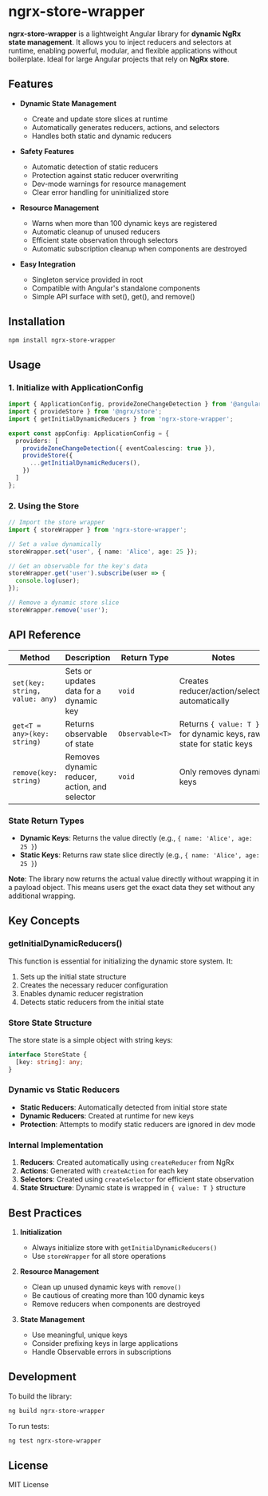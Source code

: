 # ngrx-store-wrapper

**ngrx-store-wrapper** is a lightweight Angular library for **dynamic NgRx state management**. It allows you to inject reducers and selectors at runtime, enabling powerful, modular, and flexible applications without boilerplate. Ideal for large Angular projects that rely on **NgRx store**.

## Features

- **Dynamic State Management**
  - Create and update store slices at runtime
  - Automatically generates reducers, actions, and selectors
  - Handles both static and dynamic reducers

- **Safety Features**
  - Automatic detection of static reducers
  - Protection against static reducer overwriting
  - Dev-mode warnings for resource management
  - Clear error handling for uninitialized store

- **Resource Management**
  - Warns when more than 100 dynamic keys are registered
  - Automatic cleanup of unused reducers
  - Efficient state observation through selectors
  - Automatic subscription cleanup when components are destroyed

- **Easy Integration**
  - Singleton service provided in root
  - Compatible with Angular's standalone components
  - Simple API surface with set(), get(), and remove()

## Installation

```bash
npm install ngrx-store-wrapper
```

## Usage

### 1. Initialize with ApplicationConfig

```typescript
import { ApplicationConfig, provideZoneChangeDetection } from '@angular/core';
import { provideStore } from '@ngrx/store';
import { getInitialDynamicReducers } from 'ngrx-store-wrapper';

export const appConfig: ApplicationConfig = {
  providers: [
    provideZoneChangeDetection({ eventCoalescing: true }),
    provideStore({
      ...getInitialDynamicReducers(), 
    })
  ]
};
```

### 2. Using the Store

```typescript
// Import the store wrapper
import { storeWrapper } from 'ngrx-store-wrapper';

// Set a value dynamically
storeWrapper.set('user', { name: 'Alice', age: 25 });

// Get an observable for the key's data
storeWrapper.get('user').subscribe(user => {
  console.log(user);
});

// Remove a dynamic store slice
storeWrapper.remove('user');
```

## API Reference

| Method | Description | Return Type | Notes |
| --- | --- | --- | --- |
| `set(key: string, value: any)` | Sets or updates data for a dynamic key | `void` | Creates reducer/action/selector automatically |
| `get<T = any>(key: string)` | Returns observable of state | `Observable<T>` | Returns `{ value: T }` for dynamic keys, raw state for static keys |
| `remove(key: string)` | Removes dynamic reducer, action, and selector | `void` | Only removes dynamic keys |

### State Return Types
- **Dynamic Keys**: Returns the value directly (e.g., `{ name: 'Alice', age: 25 }`)
- **Static Keys**: Returns raw state slice directly (e.g., `{ name: 'Alice', age: 25 }`)

**Note**: The library now returns the actual value directly without wrapping it in a payload object. This means users get the exact data they set without any additional wrapping.

## Key Concepts

### getInitialDynamicReducers()
This function is essential for initializing the dynamic store system. It:
1. Sets up the initial state structure
2. Creates the necessary reducer configuration
3. Enables dynamic reducer registration
4. Detects static reducers from the initial state

### Store State Structure
The store state is a simple object with string keys:

```typescript
interface StoreState {
  [key: string]: any;
}
```

### Dynamic vs Static Reducers
- **Static Reducers**: Automatically detected from initial store state
- **Dynamic Reducers**: Created at runtime for new keys
- **Protection**: Attempts to modify static reducers are ignored in dev mode

### Internal Implementation

1. **Reducers**: Created automatically using `createReducer` from NgRx
2. **Actions**: Generated with `createAction` for each key
3. **Selectors**: Created using `createSelector` for efficient state observation
4. **State Structure**: Dynamic state is wrapped in `{ value: T }` structure

## Best Practices

1. **Initialization**
   - Always initialize store with `getInitialDynamicReducers()`
   - Use `storeWrapper` for all store operations

2. **Resource Management**
   - Clean up unused dynamic keys with `remove()`
   - Be cautious of creating more than 100 dynamic keys
   - Remove reducers when components are destroyed

3. **State Management**
   - Use meaningful, unique keys
   - Consider prefixing keys in large applications
   - Handle Observable errors in subscriptions

## Development

To build the library:

```bash
ng build ngrx-store-wrapper
```

To run tests:

```bash
ng test ngrx-store-wrapper
```

## License

MIT License